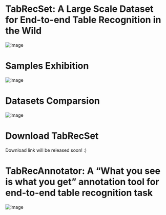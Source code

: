 # TabRecSet: A Large Scale Dataset for End-to-end Table Recognition in the Wild
![image](https://user-images.githubusercontent.com/33459391/191694136-5f434a1e-5030-4fce-aba6-aa7c1d433f4a.png)

# Samples Exhibition
![image](https://user-images.githubusercontent.com/33459391/191695611-f15e73d9-5752-4416-9910-ddac1fcaefd2.png)

# Datasets Comparsion
![image](https://user-images.githubusercontent.com/33459391/191695708-fc705d4b-2d6e-4af9-aa00-d26dc50e2cde.png)

# Download TabRecSet
Download link will be released soon! :)

# TabRecAnnotator: A “What you see is what you get” annotation tool for end-to-end table recognition task
![image](https://user-images.githubusercontent.com/33459391/191698635-ae75f3f4-303e-4058-aecf-db4ce3ef9d88.png)
